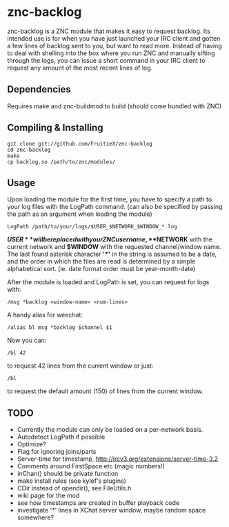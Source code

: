 znc-backlog
===========

znc-backlog is a ZNC module that makes it easy to request backlog. Its intended
use is for when you have just launched your IRC client and gotten a few lines of
backlog sent to you, but want to read more. Instead of having to deal with
shelling into the box where you run ZNC and manually sifting through the logs,
you can issue a short command in your IRC client to request any amount of the
most recent lines of log.

Dependencies
------------

Requires make and znc-buildmod to build (should come bundled with ZNC)

Compiling & Installing
----------------------

	git clone git://github.com/FruitieX/znc-backlog
	cd znc-backlog
	make
	cp backlog.so /path/to/znc/modules/

Usage
-----

Upon loading the module for the first time, you have to specify a path to your
log files with the LogPath command. (can also be specified by passing the
path as an argument when loading the module)

	LogPath /path/to/your/logs/$USER_$NETWORK_$WINDOW_*.log

**$USER** will be replaced with your ZNC username, **$NETWORK** with the current
network and **$WINDOW** with the requested channel/window name. The last found
asterisk character **'\*'** in the string is assumed to be a date, and the order in
which the files are read is determined by a simple alphabetical sort. (ie.
date format order must be year-month-date)

After the module is loaded and LogPath is set, you can request for logs with:

	/msg *backlog <window-name> <num-lines>

A handy alias for weechat:

	/alias bl msg *backlog $channel $1

Now you can:

	/bl 42

to request 42 lines from the current window or just:

	/bl

to request the default amount (150) of lines from the current window.

TODO
----
- Currently the module can only be loaded on a per-network basis.
- Autodetect LogPath if possible
- Optimize?
- Flag for ignoring joins/parts
- Server-time for timestamp, http://ircv3.org/extensions/server-time-3.2
- Comments around FirstSpace etc (magic numbers!)
- inChan() should be private function
- make install rules (see kylef's plugins)
- CDir instead of opendir(), see FileUtils.h
- wiki page for the mod
- see how timestamps are created in buffer playback code
- investigate '\*' lines in XChat server window, maybe random space somewhere?
